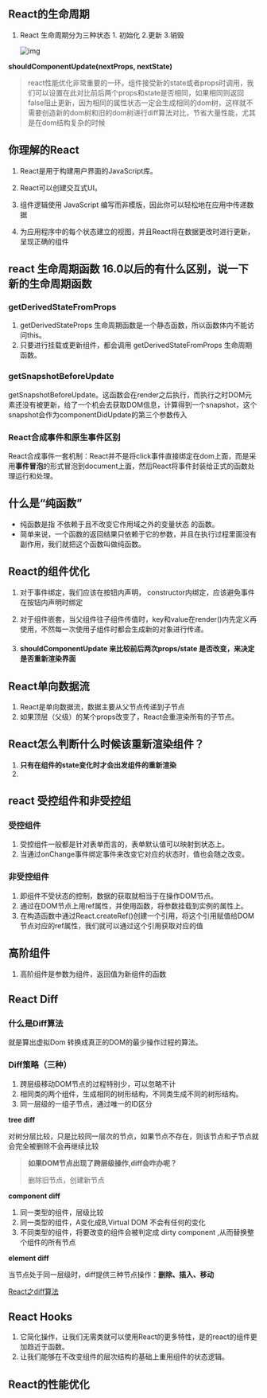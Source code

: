 ## React的生命周期

1. React 生命周期分为三种状态 1. 初始化 2.更新 3.销毁

   ![img](https://images2015.cnblogs.com/blog/588767/201612/588767-20161205190022429-1074951616.jpg)

**shouldComponentUpdate(nextProps, nextState)**

> react性能优化非常重要的一环。组件接受新的state或者props时调用，我们可以设置在此对比前后两个props和state是否相同，如果相同则返回false阻止更新，因为相同的属性状态一定会生成相同的dom树，这样就不需要创造新的dom树和旧的dom树进行diff算法对比，节省大量性能，尤其是在dom结构复杂的时候

## 你理解的React

1. React是用于构建用户界面的JavaScript库。

2. React可以创建交互式UI。
3. 组件逻辑使用 JavaScript 编写而非模版，因此你可以轻松地在应用中传递数据
4. 为应用程序中的每个状态建立的视图，并且React将在数据更改时进行更新，呈现正确的组件

## react 生命周期函数 16.0以后的有什么区别，说一下新的生命周期函数

### getDerivedStateFromProps

1. getDerivedStateProps 生命周期函数是一个静态函数，所以函数体内不能访问this。
2. 只要进行挂载或更新组件，都会调用 getDerivedStateFromProps 生命周期函数。

### getSnapshotBeforeUpdate

getSnapshotBeforeUpdate。这函数会在render之后执行，而执行之时DOM元素还没有被更新，给了一个机会去获取DOM信息，计算得到一个snapshot，这个snapshot会作为componentDidUpdate的第三个参数传入

### React合成事件和原生事件区别

React合成事件一套机制：React并不是将click事件直接绑定在dom上面，而是采用**事件冒泡**的形式冒泡到document上面，然后React将事件封装给正式的函数处理运行和处理。

## 什么是“纯函数”

- 纯函数是指 不依赖于且不改变它作用域之外的变量状态 的函数。
- 简单来说，一个函数的返回结果只依赖于它的参数，并且在执行过程里面没有副作用，我们就把这个函数叫做纯函数。

## React的组件优化

1. 对于事件绑定，我们应该在按钮内声明， constructor内绑定，应该避免事件在按钮内声明时绑定

2. 对于组件嵌套，当父组件往子组件传值时，key和value在render()内先定义再使用，不然每一次使用子组件时都会生成新的对象进行传递。

3. #### shouldComponentUpdate 来比较前后两次props/state 是否改变，来决定是否重新渲染界面

## React单向数据流

1. React是单向数据流，数据主要从父节点传递到子节点
2. 如果顶层（父级）的某个props改变了，React会重渲染所有的子节点。

## React怎么判断什么时候该重新渲染组件？

1. **只有在组件的state变化时才会出发组件的重新渲染**
2. 

## react 受控组件和非受控组

### 受控组件

1. 受控组件一般都是针对表单而言的，表单默认值可以映射到状态上。
2. 当通过onChange事件绑定事件来改变它对应的状态时，值也会随之改变。

### 非受控组件

1. 即组件不受状态的控制，数据的获取就相当于在操作DOM节点。
2.  通过在DOM节点上用ref属性，并使用函数，将参数挂载到实例的属性上。
3.  在构造函数中通过React.createRef()创建一个引用，将这个引用赋值给DOM节点对应的ref属性，我们就可以通过这个引用获取对应的值

## 高阶组件

1. 高阶组件是参数为组件，返回值为新组件的函数

## React Diff

### 什么是Diff算法

就是算出虚拟Dom 转换成真正的DOM的最少操作过程的算法。

### Diff策略（三种）

1. 跨层级移动DOM节点的过程特别少，可以忽略不计
2. 相同类的两个组件，生成相同的树形结构，不同类生成不同的树形结构。
3. 同一层级的一组子节点，通过唯一的ID区分

**tree diff**

 对树分层比较，只是比较同一层次的节点，如果节点不存在，则该节点和子节点就会完全被删除不会再继续比较

> **如果DOM节点出现了跨层级操作,diff会咋办呢？**
>
> 删除旧节点，创建新节点

**component diff**

1. 同一类型的组件，层级比较
2. 同一类型的组件，A变化成B,Virtual DOM 不会有任何的变化
3. 不同类型的组件，将要改变的组件会被判定成 dirty component ,从而替换整个组件的所有节点

**element diff**

当节点处于同一层级时，diff提供三种节点操作：**删除、插入、移动**

[React之diff算法](https://www.jianshu.com/p/3ba0822018cf)

## React Hooks

1. 它简化操作，让我们无需类就可以使用React的更多特性，是的react的组件更加趋近于函数。
2. 让我们能够在不改变组件的层次结构的基础上重用组件的状态逻辑。

## React的性能优化



